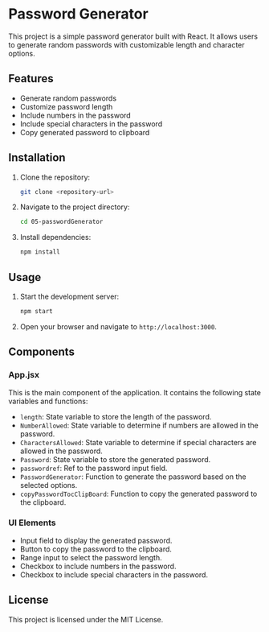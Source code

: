 # Password Generator

This project is a simple password generator built with React. It allows users to generate random passwords with customizable length and character options.

## Features

- Generate random passwords
- Customize password length
- Include numbers in the password
- Include special characters in the password
- Copy generated password to clipboard

## Installation

1. Clone the repository:
   ```bash
   git clone <repository-url>
   ```
2. Navigate to the project directory:
   ```bash
   cd 05-passwordGenerator
   ```
3. Install dependencies:
   ```bash
   npm install
   ```

## Usage

1. Start the development server:
   ```bash
   npm start
   ```
2. Open your browser and navigate to `http://localhost:3000`.

## Components

### App.jsx

This is the main component of the application. It contains the following state variables and functions:

- `length`: State variable to store the length of the password.
- `NumberAllowed`: State variable to determine if numbers are allowed in the password.
- `CharactersAllowed`: State variable to determine if special characters are allowed in the password.
- `Password`: State variable to store the generated password.
- `passwordref`: Ref to the password input field.
- `PasswordGenerator`: Function to generate the password based on the selected options.
- `copyPasswordTocClipBoard`: Function to copy the generated password to the clipboard.

### UI Elements

- Input field to display the generated password.
- Button to copy the password to the clipboard.
- Range input to select the password length.
- Checkbox to include numbers in the password.
- Checkbox to include special characters in the password.

## License

This project is licensed under the MIT License.
